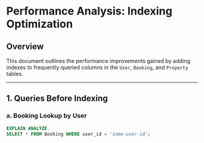 # Performance Analysis: Indexing Optimization

## Overview
This document outlines the performance improvements gained by adding indexes to frequently queried columns in the `User`, `Booking`, and `Property` tables.

---

## 1. Queries Before Indexing

### a. Booking Lookup by User
```sql
EXPLAIN ANALYZE
SELECT * FROM Booking WHERE user_id = 'some-user-id';
